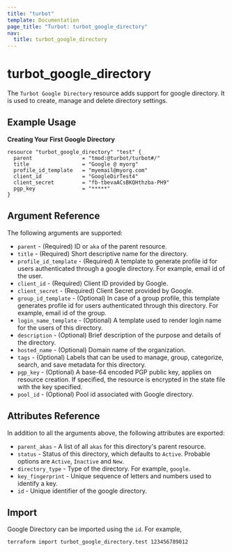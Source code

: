 ```yaml
---
title: "turbot"
template: Documentation
page_title: "Turbot: turbot_google_directory"
nav:
  title: turbot_google_directory
---
```


# turbot\_google\_directory

The `Turbot Google Directory` resource adds support for google directory. It is used to create, manage and delete directory settings.

## Example Usage

**Creating Your First Google Directory**

```hcl
resource "turbot_google_directory" "test" {
  parent                = "tmod:@turbot/turbot#/"
  title                 = "Google @ myorg"
  profile_id_template   = "myemail@myorg.com"
  client_id             = "GoogleDirTest4"
  client_secret         = "fb-tbevaACsBKQHthzba-PH9"
  pgp_key               = "*****"
}
```

## Argument Reference

The following arguments are supported:

- `parent` - (Required) ID or `aka` of the parent resource.
- `title` - (Required) Short descriptive name for the directory.
- `profile_id_template` - (Required) A template to generate profile id for users authenticated through a google directory. For example, email id of the user.
- `client_id` - (Required) Client ID provided by Google.
- `client_secret` - (Required) Client Secret provided by Google.
- `group_id_template` - (Optional) In case of a group profile, this template generates profile id for users authenticated through this directory. For example, email id of the group.
- `login_name_template` - (Optional) A template used to render login name for the users of this directory.
- `description` - (Optional) Brief description of the purpose and details of the directory.
- `hosted_name` - (Optional) Domain name of the organization.
- `tags` - (Optional) Labels that can be used to manage, group, categorize, search, and save metadata for this directory.
- `pgp_key` - (Optional) A base-64 encoded PGP public key, applies on resource creation. If specified, the resource is encrypted in the state file with the key specified.
- `pool_id` - (Optional) Pool id associated with Google directory.

## Attributes Reference

In addition to all the arguments above, the following attributes are exported:

- `parent_akas` - A list of all `akas` for this directory's parent resource.
- `status` -  Status of this directory, which defaults to `Active`. Probable options are `Active`, `Inactive` and `New`.
- `directory_type` - Type of the directory. For example, `google`.
- `key_fingerprint` - Unique sequence of letters and numbers used to identify a key.
- `id` - Unique identifier of the google directory.

## Import

Google Directory can be imported using the `id`. For example,

```
terraform import turbot_google_directory.test 123456789012
```